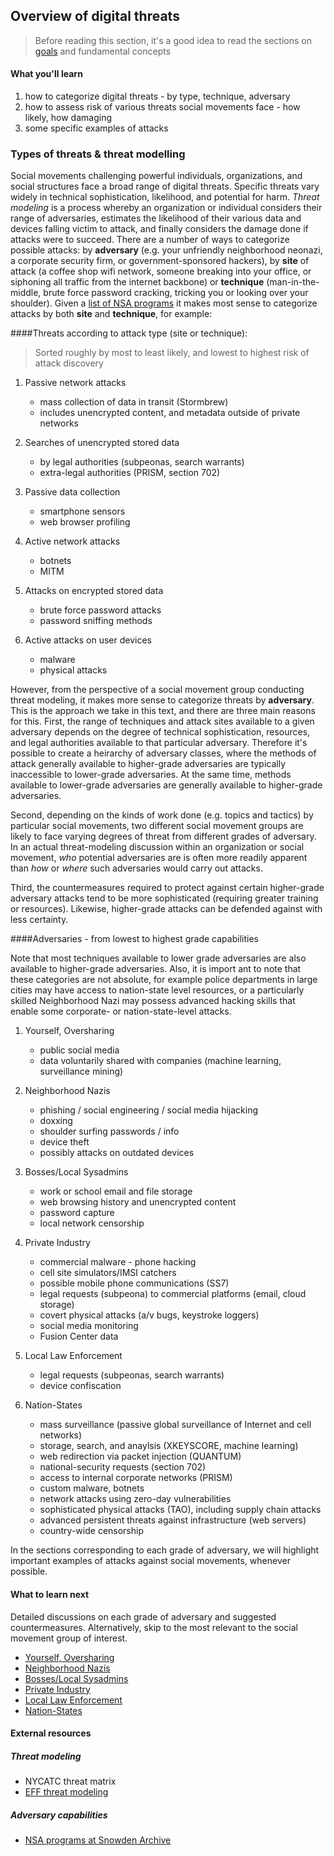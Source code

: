 ## Overview of digital threats

> Before reading this section, it's a good idea to read the sections on [goals](goals.md) and fundamental concepts

#### What you'll learn

1. how to categorize digital threats - by type, technique, adversary
1. how to assess risk of various threats social movements face - how likely, how damaging
1. some specific examples of attacks

### Types of threats & threat modelling

Social movements challenging powerful individuals, organizations, and social structures face a broad range of digital threats.  Specific threats vary widely in technical sophistication, likelihood, and potential for harm.  *Threat modeling* is a process whereby an organization or individual considers their range of adversaries, estimates the likelihood of their various data and devices falling victim to attack, and finally considers the damage done if attacks were to succeed.  There are a number of ways to categorize possible attacks: by **adversary** (e.g. your unfriendly neighborhood neonazi, a corporate security firm, or government-sponsored hackers), by **site** of attack (a coffee shop wifi network, someone breaking into your office, or siphoning all traffic from the internet backbone) or **technique** (man-in-the-middle, brute force password cracking, tricking you or looking over your shoulder).  Given a [list of NSA programs](https://snowdenarchive.cjfe.org) it makes most sense to categorize attacks by both **site** and **technique**, for example:

####Threats according to attack type (site or technique): 

> Sorted roughly by most to least likely, and lowest to highest risk of attack discovery

1. Passive network attacks
    * mass collection of data in transit (Stormbrew)
    * includes unencrypted content, and metadata outside of private networks

1. Searches of unencrypted stored data 
    * by legal authorities (subpeonas, search warrants) 
    * extra-legal authorities (PRISM, section 702)

1. Passive data collection
    * smartphone sensors
    * web browser profiling

1. Active network attacks 
    * botnets
    * MITM

1. Attacks on encrypted stored data
    * brute force password attacks
    * password sniffing methods

1. Active attacks on user devices
    * malware
    * physical attacks

However, from the perspective of a social movement group conducting threat modeling, it makes more sense to categorize threats by **adversary**.  This is the approach we take in this text, and there are three main reasons for this.  First, the range of techniques and attack sites available to a given adversary depends on the degree of technical sophistication, resources, and legal authorities available to that particular adversary.  Therefore it's possible to create a heirarchy of adversary classes, where the methods of attack generally available to higher-grade adversaries are typically inaccessible to lower-grade adversaries.  At the same time, methods available to lower-grade adversaries are generally available to higher-grade adversaries.

Second, depending on the kinds of work done (e.g. topics and tactics) by particular social movements, two different social movement groups are likely to face varying degrees of threat from different grades of adversary.  In an actual threat-modeling discussion within an organization or social movement, *who* potential adversaries are is often more readily apparent than *how* or *where* such adversaries would carry out attacks.

Third, the countermeasures required to protect against certain higher-grade adversary attacks tend to be more sophisticated (requiring greater training or resources).  Likewise, higher-grade attacks can be defended against with less certainty.

####Adversaries - from lowest to highest grade capabilities

Note that most techniques available to lower grade adversaries are also available to higher-grade adversaries.  Also, it is import  ant to note that these categories are not absolute, for example police departments in large cities may have access to nation-state level resources, or a particularly skilled Neighborhood Nazi may possess advanced hacking skills that enable some corporate- or nation-state-level attacks.

1. Yourself, Oversharing
    * public social media
    * data voluntarily shared with companies (machine learning, surveillance mining)


1. Neighborhood Nazis
    * phishing / social engineering / social media hijacking
    * doxxing
    * shoulder surfing passwords / info
    * device theft
    * possibly attacks on outdated devices

1. Bosses/Local Sysadmins
    * work or school email and file storage
    * web browsing history and unencrypted content
    * password capture
    * local network censorship

1. Private Industry
    * commercial malware - phone hacking
    * cell site simulators/IMSI catchers
    * possible mobile phone communications (SS7)
    * legal requests (subpeona) to commercial platforms (email, cloud storage)
    * covert physical attacks (a/v bugs, keystroke loggers)
    * social media monitoring
    * Fusion Center data

1. Local Law Enforcement
    * legal requests (subpeonas, search warrants)
    * device confiscation

1. Nation-States
    * mass surveillance (passive global surveillance of Internet and cell networks)
    * storage, search, and anaylsis (XKEYSCORE, machine learning)
    * web redirection via packet injection (QUANTUM)
    * national-security requests (section 702)
    * access to internal corporate networks (PRISM)
    * custom malware, botnets
    * network attacks using zero-day vulnerabilities
    * sophisticated physical attacks (TAO), including supply chain attacks
    * advanced persistent threats against infrastructure (web servers)
    * country-wide censorship

In the sections corresponding to each grade of adversary, we will highlight important examples of attacks against social movements, whenever possible.

#### What to learn next

Detailed discussions on each grade of adversary and suggested countermeasures.  Alternatively, skip to the most relevant to the social movement group of interest.

* [Yourself, Oversharing](threat-you.md)
* [Neighborhood Nazis](threat-neigh.md)
* [Bosses/Local Sysadmins](threat-bosses.md)
* [Private Industry](threat-industry.md)
* [Local Law Enforcement](threat-cops.md)
* [Nation-States](threat-state.md)


#### External resources

##### Threat modeling
* NYCATC threat matrix
* [EFF threat modeling](https://ssd.eff.org/en/module/assessing-your-risks)

##### Adversary capabilities
* [NSA programs at Snowden Archive](https://snowdenarchive.cjfe.org)
